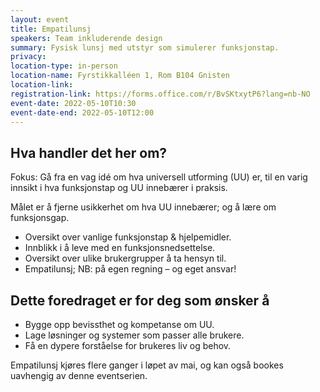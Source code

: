 ```yaml
---
layout: event
title: Empatilunsj
speakers: Team inkluderende design
summary: Fysisk lunsj med utstyr som simulerer funksjonstap.
privacy:
location-type: in-person
location-name: Fyrstikkalléen 1, Rom B104 Gnisten
location-link:
registration-link: https://forms.office.com/r/BvSKtxytP6?lang=nb-NO
event-date: 2022-05-10T10:30
event-date-end: 2022-05-10T12:00
---
```

## Hva handler det her om?
Fokus: Gå fra en vag idé om hva universell utforming (UU) er, til en varig innsikt i hva funksjonstap og UU innebærer i praksis.

Målet er å fjerne usikkerhet om hva UU innebærer; og å lære om funksjonsgap.

- Oversikt over vanlige funksjonstap & hjelpemidler.
- Innblikk i å leve med en funksjonsnedsettelse.
- Oversikt over ulike brukergrupper å ta hensyn til.
- Empatilunsj; NB: på egen regning – og eget ansvar!

## Dette foredraget er for deg som ønsker å
- Bygge opp bevissthet og kompetanse om UU.
- Lage løsninger og systemer som passer alle brukere.
- Få en dypere forståelse for brukeres liv og behov.

Empatilunsj kjøres flere ganger i løpet av mai, og kan også bookes uavhengig av denne eventserien.
